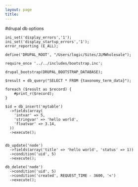 ```yaml
---
layout: page 
title: 
---
```

#drupal db options

	ini_set('display_errors','1'); 
	ini_set('display_startup_errors','1'); 
	error_reporting (E_ALL);
	
	define('DRUPAL_ROOT', "/Users/logic/Sites/JLMWholesale");
	
	require_once '../../includes/bootstrap.inc';
	
	drupal_bootstrap(DRUPAL_BOOTSTRAP_DATABASE);
	
	$result = db_query("SELECT * FROM {taxonomy_term_data}");
	
	foreach ($result as $record) {
		#print_r($record);
	}
	
	$id = db_insert('mytable')
	  ->fields(array(
	    'intvar' => 5,
	    'stringvar' => 'hello world',
	    'floatvar' => 3.14,
	  ))
	  ->execute();
	
	
	db_update('node')
	  ->fields(array('title' => 'hello world', 'status' => 1))
	  ->condition('uid', 5)
	  ->execute();
	  
	db_delete('node')
	  ->condition('uid', 5)
	  ->condition('created', REQUEST_TIME - 3600, '<')
	  ->execute();

